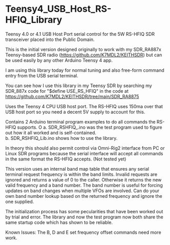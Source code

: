 # Teensy4_USB_Host_RS-HFIQ_Library

Teensy 4.0 or 4.1 USB Host Port serial control for the 5W RS-HFIQ SDR transceiver placed into the Public Domain.

This is the initial version designed originally to work with my SDR_RA887x Teensy-based SDR radio (https://github.com/K7MDL2/KEITHSDR) but can be used easily by any other Arduino Teensy 4 app.  

I am using this library today for normal tuning and also free-form command entry from the USB serial terminal. 

You can see how I use this library in my Teensy SDR by searching my SDR_887x code for "$define USE_RS_HFIQ" in the code at  https://github.com/K7MDL2/KEITHSDR/tree/main/SDR_RA8875 

Uses the Teensy 4 CPU USB host port. The RS-HFIQ uses 150ma over that USB host port so you need a decent 5V supply to account for this.

Contains 2 Arduino terminal program examples to do all commands the RS-HFIQ supports. O
a. SDR_RSHFIQ_.ino was the test program used to figure out how it all worked and is self-contained.  
b. SDR_RSHFIQ_Lib.ino shows how to use the library.

In theory this should also permit control via Omni-Rig2 interface from PC or Linux SDR programs because the serial interface will accept all commands in the same format the RS-HFIQ accepts. (Not tested yet)

This version uses an internal band map table that ensures any serial terminal request frequency is within the band limits.  Invalid requests are ignored and returns a value of 0 to the caller.  Otherwise it returns the new valid frequency and a band number.  The band number is useful for forcing updates on band changes when multiple VFOs are involved.  Can do your own band number lookup based on the returned frequency and ignore the one supplied. 

The initialization process has some pecularities that have been worked out by trial and error.  The library and now the test program now both share the same startup code which has shown to be reliable.

Known Issues:
The B, D and E set frequency offset commands need more work.

